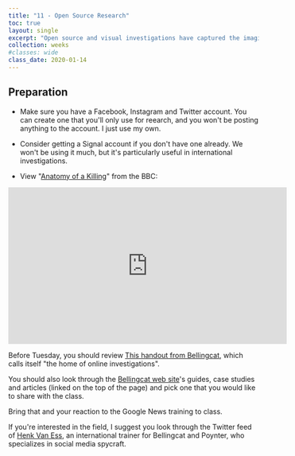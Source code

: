 ```yaml
---
title: "11 - Open Source Research"
toc: true
layout: single
excerpt: "Open source and visual investigations have captured the imagination of journalists and activists alike...."
collection: weeks
#classes: wide
class_date: 2020-01-14
---
```


## Preparation

* Make sure you have a Facebook, Instagram and Twitter account. You can create one that you'll only use for reearch, and you won't be posting anything to the account.  I just use my own.

* Consider getting a Signal account if you don't have one already. We won't be using it much, but it's particularly useful in international investigations.

* View "[Anatomy of a Killing](https://www.youtube.com/watch?v=XbnLkc6r3yc)" from the BBC:

<iframe width="560" height="315" src="https://www.youtube.com/embed/XbnLkc6r3yc" frameborder="0" allow="accelerometer; autoplay; encrypted-media; gyroscope; picture-in-picture" allowfullscreen></iframe>



Before Tuesday, you should review [This handout from Bellingcat](https://docs.google.com/document/d/1BfLPJpRtyq4RFtHJoNpvWQjmGnyVkfE2HYoICKOGguA/edit), which calls itself "the home of online investigations".

You should also look through the [Bellingcat web site](https://www.bellingcat.com/)'s guides, case studies and articles (linked on the top of the page) and pick one that you would like to share with the class.

Bring that and your reaction to the Google News training to class.

If you're interested in the field, I suggest you look through the Twitter feed of [Henk Van Ess](https://twitter.com/henkvaness), an international trainer for Bellingcat and Poynter, who specializes in social media spycraft.
